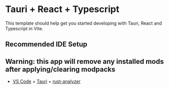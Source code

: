 # Tauri + React + Typescript

This template should help get you started developing with Tauri, React and Typescript in Vite.

## Recommended IDE Setup


## Warning: this app will remove any installed mods after applying/clearing modpacks

- [VS Code](https://code.visualstudio.com/) + [Tauri](https://marketplace.visualstudio.com/items?itemName=tauri-apps.tauri-vscode) + [rust-analyzer](https://marketplace.visualstudio.com/items?itemName=rust-lang.rust-analyzer)
